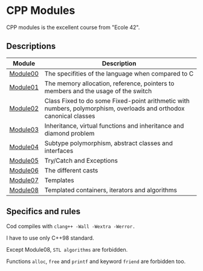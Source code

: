 # CPP Modules

CPP modules is the excellent course from "Ecole 42".

## Descriptions

 Module | Description
 --- | --- 
[Module00](https://github.com/mishgod/CPP-Modules/tree/main/module00) | The specifities of the language when compared to C
[Module01](https://github.com/mishgod/CPP-Modules/tree/main/module01) | The memory allocation, reference, pointers to members and the usage of the switch
[Module02](https://github.com/mishgod/CPP-Modules/tree/main/module02) | Class Fixed to do some Fixed-point arithmetic with numbers, polymorphism, overloads and orthodox canonical classes
[Module03](https://github.com/mishgod/CPP-Modules/tree/main/module03) | Inheritance, virtual functions and inheritance and diamond problem
[Module04](https://github.com/mishgod/CPP-Modules/tree/main/module04) | Subtype polymorphism, abstract classes and interfaces
[Module05](https://github.com/mishgod/CPP-Modules/tree/main/module05) | Try/Catch and Exceptions
[Module06](https://github.com/mishgod/CPP-Modules/tree/main/module06) | The different casts
[Module07](https://github.com/mishgod/CPP-Modules/tree/main/module07) | Templates
[Module08](https://github.com/mishgod/CPP-Modules/tree/main/module08) | Templated containers, iterators and algorithms

## Specifics and rules

Cod compiles with `clang++ -Wall -Wextra -Werror.`

I have to use only C++98 standard.

Except Module08, `STL algorithms` are forbidden.

Functions `alloc`, `free` and `printf` and keyword `friend` are forbidden too.

